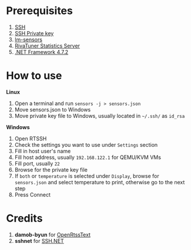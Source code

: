 # Prerequisites
1. <a href="https://www.ubuntupit.com/how-to-install-configure-and-enable-ssh-service-in-linux/">SSH</a>
2. <a href="https://www.howtogeek.com/424510/how-to-create-and-install-ssh-keys-from-the-linux-shell/">SSH Private key</a>
3. <a href="https://linoxide.com/install-lm-sensors-linux/">lm-sensors</a>
4. <a href="https://www.guru3d.com/files-details/rtss-rivatuner-statistics-server-download.html" target="_blank">RivaTuner Statistics Server</a>
5. <a href="https://dotnet.microsoft.com/download/dotnet-framework/thank-you/net472-web-installer" target="_blank">.NET Framework 4.7.2</a>

# How to use
<b>Linux</b>
1. Open a terminal and run `sensors -j > sensors.json`
2. Move sensors.json to Windows
3. Move private key file to Windows, usually located in `~/.ssh/` as `id_rsa`

<b>Windows</b>
1. Open RTSSH
2. Check the settings you want to use under `Settings` section
3. Fill in host user's name
4. Fill host address, usually `192.168.122.1` for QEMU/KVM VMs
5. Fill port, usually `22`
6. Browse for the private key file
7. If `both` or `temperature` is selected under `Display`, browse for `sensors.json` and select temperature to print, otherwise go to the next step
8. Press Connect

# Credits
1. <b>damob-byun</b> for <a href="https://github.com/damob-byun/OpenRtssText" target="_blank">OpenRtssText</a> 
2. <b>sshnet</b> for <a href="https://github.com/sshnet/SSH.NET/" target="_blank">SSH.NET</a>
